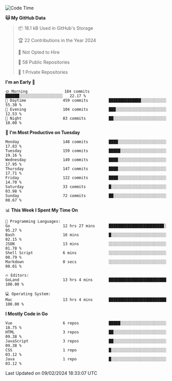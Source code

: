 <!--START_SECTION:waka-->
![Code Time](http://img.shields.io/badge/Code%20Time-990%20hrs%2057%20mins-blue)

**🐱 My GitHub Data** 

> 📦 18.1 kB Used in GitHub's Storage 
 > 
> 🏆 22 Contributions in the Year 2024
 > 
> 🚫 Not Opted to Hire
 > 
> 📜 58 Public Repositories 
 > 
> 🔑 1 Private Repositories 
 > 
**I'm an Early 🐤** 

```text
🌞 Morning                184 commits         ██████░░░░░░░░░░░░░░░░░░░   22.17 % 
🌆 Daytime                459 commits         ██████████████░░░░░░░░░░░   55.30 % 
🌃 Evening                104 commits         ███░░░░░░░░░░░░░░░░░░░░░░   12.53 % 
🌙 Night                  83 commits          ██░░░░░░░░░░░░░░░░░░░░░░░   10.00 % 
```
📅 **I'm Most Productive on Tuesday** 

```text
Monday                   148 commits         ████░░░░░░░░░░░░░░░░░░░░░   17.83 % 
Tuesday                  159 commits         █████░░░░░░░░░░░░░░░░░░░░   19.16 % 
Wednesday                149 commits         ████░░░░░░░░░░░░░░░░░░░░░   17.95 % 
Thursday                 147 commits         ████░░░░░░░░░░░░░░░░░░░░░   17.71 % 
Friday                   122 commits         ████░░░░░░░░░░░░░░░░░░░░░   14.70 % 
Saturday                 33 commits          █░░░░░░░░░░░░░░░░░░░░░░░░   03.98 % 
Sunday                   72 commits          ██░░░░░░░░░░░░░░░░░░░░░░░   08.67 % 
```


📊 **This Week I Spent My Time On** 

```text
💬 Programming Languages: 
Go                       12 hrs 27 mins      ████████████████████████░   95.27 % 
Bash                     16 mins             █░░░░░░░░░░░░░░░░░░░░░░░░   02.15 % 
JSON                     13 mins             ░░░░░░░░░░░░░░░░░░░░░░░░░   01.78 % 
Shell Script             6 mins              ░░░░░░░░░░░░░░░░░░░░░░░░░   00.79 % 
Markdown                 0 secs              ░░░░░░░░░░░░░░░░░░░░░░░░░   00.01 % 

🔥 Editors: 
GoLand                   13 hrs 4 mins       █████████████████████████   100.00 % 

💻 Operating System: 
Mac                      13 hrs 4 mins       █████████████████████████   100.00 % 
```

**I Mostly Code in Go** 

```text
Vue                      6 repos             █████░░░░░░░░░░░░░░░░░░░░   18.75 % 
HTML                     3 repos             ██░░░░░░░░░░░░░░░░░░░░░░░   09.38 % 
JavaScript               3 repos             ██░░░░░░░░░░░░░░░░░░░░░░░   09.38 % 
CSS                      1 repo              █░░░░░░░░░░░░░░░░░░░░░░░░   03.12 % 
Java                     1 repo              █░░░░░░░░░░░░░░░░░░░░░░░░   03.12 % 
```




 Last Updated on 09/02/2024 18:33:07 UTC
<!--END_SECTION:waka-->
